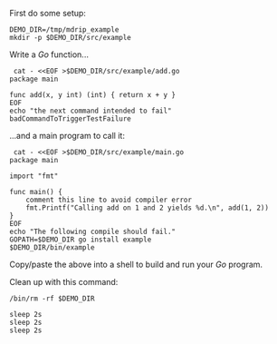 First do some setup:

<!-- @init @lesson1 @cleanup -->
```
DEMO_DIR=/tmp/mdrip_example
mkdir -p $DEMO_DIR/src/example
```

Write a *Go* function...

<!-- @makeAdder @lesson1 -->
```
 cat - <<EOF >$DEMO_DIR/src/example/add.go
package main

func add(x, y int) (int) { return x + y }
EOF
echo "the next command intended to fail"
badCommandToTriggerTestFailure
```

...and a main program to call it:

<!-- @makeMain @lesson1 -->
```
 cat - <<EOF >$DEMO_DIR/src/example/main.go
package main

import "fmt"

func main() {
    comment this line to avoid compiler error
    fmt.Printf("Calling add on 1 and 2 yields %d.\n", add(1, 2))
}
EOF
echo "The following compile should fail."
GOPATH=$DEMO_DIR go install example
$DEMO_DIR/bin/example
```

Copy/paste the above into a shell to build and run your *Go* program.

Clean up with this command:

<!-- @cleanup @lesson1 @sleep -->
```
/bin/rm -rf $DEMO_DIR
```

<!-- @sleepyTime @lesson1 -->
```
sleep 2s
sleep 2s
sleep 2s
```
